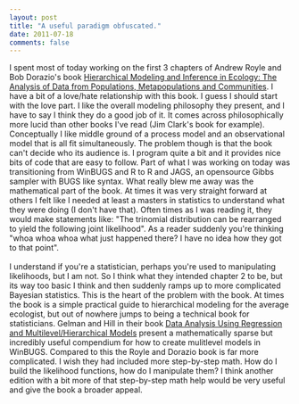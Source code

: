 ```yaml
---
layout: post
title: "A useful paradigm obfuscated."
date: 2011-07-18
comments: false
---
```


<div class='post'>
I spent most of today working on the first 3 chapters of Andrew Royle and Bob Dorazio's book <a href="http://www.amazon.com/Hierarchical-Modeling-Inference-Ecology-Metapopulations/dp/0123740975">Hierarchical Modeling and Inference in Ecology: The Analysis of Data from Populations, Metapopulations and Communities</a>.  I have a bit of a love/hate relationship with this book.  I guess I should start with the love part.  I like the overall modeling philosophy they present, and I have to say I think they do a good job of it. It comes across philosophically more lucid than other books I've read (Jim Clark's book for example).   Conceptually I like middle ground of a process model and an observational model that is all fit simultaneously.  The problem though is that the book can't decide who its audience is.  I program quite a bit and it provides nice bits of code that are easy to follow.  Part of what I was working on today was transitioning from WinBUGS and R to R and JAGS, an opensource Gibbs sampler with BUGS like syntax.  What really blew me away was the mathematical part of the book.  At times it was very straight forward at others I felt like I needed at least a masters in statistics to understand what they were doing (I don't have that).  Often times as I was reading it, they would make statements like: "The trinomial distribution can be rearranged to yield the following joint likelihood".  As a reader suddenly you're thinking "whoa whoa whoa what just happened there?  I have no idea how they got to that point".   <br /><br />I understand if you're a statistician, perhaps you're used to manipulating likelihoods, but I am not.  So I think what they intended chapter 2 to be, but its way too basic I think and then suddenly ramps up to more complicated Bayesian statistics.  This is the heart of the problem with the book.  At times the book is a simple practical guide to hierarchical modeling for the average ecologist, but out of nowhere jumps to being a technical book for statisticians.  Gelman and Hill in their book <a href="http://www.amazon.com/Analysis-Regression-Multilevel-Hierarchical-Models/dp/052168689X/ref=sr_1_1?s=books&ie=UTF8&qid=1311028398&sr=1-1"> Data Analysis Using Regression and Multilevel/Hierarchical Models</a> present a mathematically sparse but incredibly useful compendium for how to create mulitlevel models in WinBUGS.  Compared to this the Royle and Dorazio book is far more complicated.  I wish they had included more step-by-step math.  How do I build the likelihood functions, how do I manipulate them?  I think another edition with a bit more of that step-by-step math help would be very useful and give the book a broader appeal.</div>
